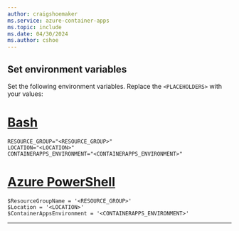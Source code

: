 ```yaml
---
author: craigshoemaker
ms.service: azure-container-apps
ms.topic: include
ms.date: 04/30/2024
ms.author: cshoe
---
```


## Set environment variables

Set the following environment variables. Replace the `<PLACEHOLDERS>` with your values:

# [Bash](#tab/bash)

```azurecli
RESOURCE_GROUP="<RESOURCE_GROUP>"
LOCATION="<LOCATION>"
CONTAINERAPPS_ENVIRONMENT="<CONTAINERAPPS_ENVIRONMENT>"
```

# [Azure PowerShell](#tab/azure-powershell)

```azurepowershell
$ResourceGroupName = '<RESOURCE_GROUP>'
$Location = '<LOCATION>'
$ContainerAppsEnvironment = '<CONTAINERAPPS_ENVIRONMENT>'
```

---

